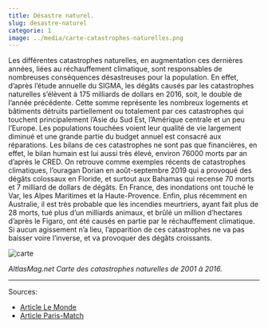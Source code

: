 ```yaml
---
title: Désastre naturel.
slug: desastre-naturel
categorie: 1
image: ../media/carte-catastrophes-naturelles.png
---
```


Les différentes catastrophes naturelles, en augmentation ces dernières années, liées au réchauffement climatique, sont responsables de nombreuses conséquences désastreuses pour la population.
En effet, d’après l’étude annuelle du SIGMA, les dégâts causés par les catastrophes naturelles s’élèvent à 175 milliards de dollars en 2016, soit, le double de l’année précédente. Cette somme représente les nombreux logements et bâtiments détruits partiellement ou totalement par ces catastrophes qui touchent principalement l’Asie du Sud Est, l’Amérique centrale et un peu l’Europe. Les populations touchées voient leur qualité de vie largement diminué et une grande partie du budget annuel est consacré aux réparations. Les bilans de ces catastrophes ne sont pas que financières, en effet, le bilan humain est lui aussi très élevé, environ 76000 morts par an d’après le CRED. On retrouve comme exemples récents de catastrophes climatiques, l’ouragan Dorian en août-septembre 2019 qui a provoqué des dégâts colossaux en Floride, et surtout aux Bahamas qui recense 70 morts et 7 milliard de dollars de dégâts. En France, des inondations ont touché le Var, les Alpes Maritimes et la Haute-Provence. Enfin, plus récemment en Australie, il est très probable que les incendies meurtriers, ayant fait plus de 28 morts, tué plus d’un milliards animaux, et brûlé un million d’hectares d’après le Figaro, ont été causés en partie par le réchauffement climatique. Si aucun agissement n’a lieu, l’apparition de ces catastrophes ne va pas baisser voire l’inverse, et va provoquer des dégâts croissants.

![carte](https://cdn.discordapp.com/attachments/305367283708985344/673113614382792715/L6KiU1rt8QA367NB1h_o9VYSqcyL_olramezOy3Y7ERWe_ZdQw5NwlBuuNDXVzgZu5sDxWHwp2KEZxoPZq5278AIM6pVRsPK9hdb.png)

_AltlasMag.net Carte des catastrophes naturelles de 2001 à 2016._

---

Sources:

- [Article Le Monde ](https://www.lemonde.fr/planete/article/2017/03/28/en-2016-les-catastrophes-dans-le-monde-ont-coute-175-milliards-de-dollars_5101981_3244.html)
- [Article Paris-Match](https://parismatch.be/actualites/environnement/216057/comment-la-psychologie-explique-le-climatosceptisme)
